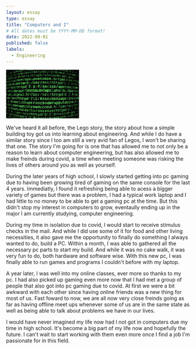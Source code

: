 ```yaml
---
layout: essay
type: essay
title: "Computers and I"
# All dates must be YYYY-MM-DD format!
date: 2022-09-01
published: false
labels:
  - Engineering
---
```


<img width="200px" 
     class="rounded float-start pe-4" 
     src="../img/coding.jpg" >

We've heard it all before, the Lego story, the story about how a simple building toy got us into learning about engineering. And while I do have a similar story since I too am still a very avid fan of Legos, I won't be sharing that one. The story I'm going for is one that has allowed me to not only be a reason to learn about computer engineering, but has also allowed me to make freinds during covid, a time when meeting someone was risking the lives of others around you as well as yourself.

During the later years of high school, I slowly started getting into pc gaming due to having been growing tired of gaming on the same console for the last 4 years. Immediatly, I found it refreshing being able to acess a bigger variety of games but there was a problem, I had a typical work laptop and I had little to no money to be able to get a gaming pc at the time. But this didn't stop my interest in computers to grow, eventaully ending up in the major I am currently studying, computer engineering. 

During my time in isolation due to covid, I would start to receive stimulus checks in the mail. And while I did use some of it for food and other living necessities, it also gave me the opportunity to finally do something I always wanted to do, build a PC. Within a month, I was able to gathered all the necessary pc parts to start my build. And while it was no cake walk, it was very fun to do, both hardware and software wise. With this new pc, I was finally able to run games and programs I couldn't before with my laptop. 

A year later, I was well into my online classes, ever more so thanks to my pc. I had also picked up gaming even more now that I had met a group of people that also got into pc gaming due to covid. At first we were a bit awkward with each other since having online friends was a new thing for most of us. Fast foward to now, we are all now very close freinds going as far as having offline meet ups whenever some of us are in the same state as well as being able to talk about problems we have in our lives. 

I would have never imagined my life now had I not got in computers due my time in high school. It's become a big part of my life now and hopefully the future. I can't wait to start working with them even more once I find a job I'm passionate for in this field.
